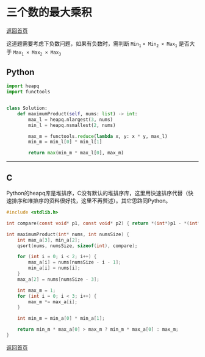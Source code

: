 <!--
 * @Author: Hiseh
 * @Date: 2019-10-08 17:28:29
 * @LastEditors: Hiseh
 * @LastEditTime: 2019-10-08 20:45:03
 * @Description: 描述
 -->
# 三个数的最大乘积
[返回首页](../README.md)

这道题需要考虑下负数问题，如果有负数时，需判断 `Min`<sub>`1`</sub> `× Min`<sub>`2`</sub>` × Max`<sub>`1`</sub> 是否大于 `Max`<sub>`1`</sub>` × Max`<sub>`2`</sub>` × Max`<sub>`3`</sub>

## Python
```python
import heapq
import functools


class Solution:
    def maximumProduct(self, nums: list) -> int:
        max_l = heapq.nlargest(3, nums)
        min_l = heapq.nsmallest(2, nums)

        max_m = functools.reduce(lambda x, y: x * y, max_l)
        min_m = min_l[0] * min_l[1]

        return max(min_m * max_l[0], max_m)
```
---

## C
Python的heapq库是堆排序，C没有默认的堆排序库，这里用快速排序代替（快速排序和堆排序的资料很好找，这里不再赘述）。其它思路同Python。
```c
#include <stdlib.h>

int compare(const void* p1, const void* p2) { return *(int*)p1 - *(int*)p2; }

int maximumProduct(int* nums, int numsSize) {
    int max_a[3], min_a[2];
    qsort(nums, numsSize, sizeof(int), compare);

    for (int i = 0; i < 2; i++) {
        max_a[i] = nums[numsSize - i - 1];
        min_a[i] = nums[i];
    }
    max_a[2] = nums[numsSize - 3];

    int max_m = 1;
    for (int i = 0; i < 3; i++) {
        max_m *= max_a[i];
    }

    int min_m = min_a[0] * min_a[1];

    return min_m * max_a[0] > max_m ? min_m * max_a[0] : max_m;
}
```
[返回首页](../README.md)
